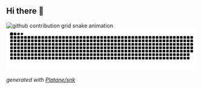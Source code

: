 ## Hi there 👋
<picture>
  <img alt="github contribution grid snake animation" src="http://asukaforever.com/api/counter/AsukaCC_github?type=rule34">
</picture>


<picture>
  <source media="(prefers-color-scheme: dark)" srcset="https://github.com/AsukaCC/AsukaCC/blob/output/github-contribution-grid-snake-dark.svg" />
  <source media="(prefers-color-scheme: light)" srcset="https://github.com/AsukaCC/AsukaCC/blob/output/github-contribution-grid-snake.svg" />
  <img alt="github contribution grid snake animation" src="https://github.com/AsukaCC/AsukaCC/blob/output/github-contribution-grid-snake.svg">
</picture>


_generated with [Platane/snk](https://github.com/Platane/snk)_

<!--
**AsukaCC/AsukaCC** is a ✨ _special_ ✨ repository because its `README.md` (this file) appears on your GitHub profile.

Here are some ideas to get you started:

- 🔭 I’m currently working on ...
- 🌱 I’m currently learning ...
- 👯 I’m looking to collaborate on ...
- 🤔 I’m looking for help with ...
- 💬 Ask me about ...
- 📫 How to reach me: ...
- 😄 Pronouns: ...
- ⚡ Fun fact: ...
-->
